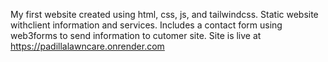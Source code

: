 My first website created using html, css, js, and tailwindcss. Static website withclient information and services. Includes a contact form using web3forms to send information to cutomer site. Site is live at https://padillalawncare.onrender.com
